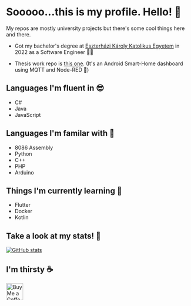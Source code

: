 # Sooooo...this is my profile. Hello! 👋

My repos are mostly university projects but there's some cool things here and there.

- Got my bachelor's degree at [Eszterházi Károly Katolikus Egyetem](https://uni-eszterhazy.hu/) in 2022 as a Software Engineer 👨‍🎓

- Thesis work repo is [this one](https://github.com/LovaszAkos/Szakdolgozat-FMNUMU). (It's an Android Smart-Home dashboard using MQTT and Node-RED 🏡)

## Languages I'm fluent in 😎

- C#
- Java
- JavaScript

## Languages I'm familar with 🙂

- 8086 Assembly
- Python
- C++
- PHP
- Arduino

## Things I'm currently learning 🤯

- Flutter
- Docker
- Kotlin


## Take a look at my stats! 🍕

[![GitHub stats](https://github-readme-stats.vercel.app/api?username=Lovasz-Akos&show_icons=true&theme=codeSTACKr)](https://github.com/anuraghazra/github-readme-stats)

<!--- [![Top Langs](https://github-readme-stats.vercel.app/api/top-langs/?username=Lovasz-Akos&layout=compact&hide=HTML,TeX,SCSS,Less,CSS&theme=github_dark)](https://github.com/anuraghazra/github-readme-stats) -->

## I'm thirsty ☕

<a href='https://ko-fi.com/naara_boi' target='_blank'><img height='35' style='border:0px;height:46px;' src='https://az743702.vo.msecnd.net/cdn/kofi3.png?v=0' border='0' alt='Buy Me a Coffee at ko-fi.com' />

